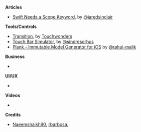 
**Articles**

* [Swift Needs a Scope Keyword](http://blog.jaredsinclair.com/post/158514342165/swift-needs-a-scope-keyword), by [@jaredsinclair](https://twitter.com/jaredsinclair)


**Tools/Controls**

* [Transition](https://github.com/Touchwonders/Transition), by [Touchwonders](https://github.com/Touchwonders)
* [Touch Bar Simulator](https://github.com/sindresorhus/touch-bar-simulator), by [@sindresorhus](https://twitter.com/sindresorhus)
* [Plank - Immutable Model Generator for iOS](https://github.com/pinterest/plank) by [@rahul-malik](https://github.com/rahul-malik)

**Business**

*

**UI/UX**

*

**Videos**

*

**Credits**

* [Naeemshaikh90](https://github.com/naeemshaikh90), [rbarbosa](https://github.com/rbarbosa), 
